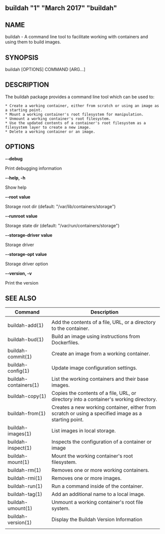 ## buildah "1" "March 2017" "buildah"

## NAME
buildah - A command line tool to facilitate working with containers and using them to build images.

## SYNOPSIS
buildah [OPTIONS] COMMAND [ARG...]


## DESCRIPTION
The buildah package provides a command line tool which can be used to:

    * Create a working container, either from scratch or using an image as a starting point.
    * Mount a working container's root filesystem for manipulation.
    * Unmount a working container's root filesystem.
    * Use the updated contents of a container's root filesystem as a filesystem layer to create a new image.
    * Delete a working container or an image.

## OPTIONS

**--debug**

Print debugging information

**--help, -h**

Show help

**--root** **value**

Storage root dir (default: "/var/lib/containers/storage")

**--runroot** **value**

Storage state dir (default: "/var/run/containers/storage")

**--storage-driver** **value**

Storage driver

**--storage-opt** **value**

Storage driver option

**--version, -v**

Print the version


## SEE ALSO

| Command               | Description                                                                                          |
| --------------------- | ---------------------------------------------------                                                  |
|                       |                                                                                                      |
| buildah-add(1)        | Add the contents of a file, URL, or a directory to the container.                                    |
| buildah-bud(1)        | Build an image using instructions from Dockerfiles.                                                  |
| buildah-commit(1)     | Create an image from a working container.                                                            |
| buildah-config(1)     | Update image configuration settings.                                                                 |
| buildah-containers(1) | List the working containers and their base images.                                                   |
| buildah-copy(1)       | Copies the contents of a file, URL, or directory into a container's working directory.               |
| buildah-from(1)       | Creates a new working container, either from scratch or using a specified image as a starting point. |
| buildah-images(1)     | List images in local storage.                                                                        |
| buildah-inspect(1)    | Inspects the configuration of a container or image                                                   |
| buildah-mount(1)      | Mount the working container's root filesystem.                                                       |
| buildah-rm(1)         | Removes one or more working containers.                                                              |
| buildah-rmi(1)        | Removes one or more images.                                                                          |
| buildah-run(1)        | Run a command inside of the container.                                                               |
| buildah-tag(1)        | Add an additional name to a local image.                                                             |
| buildah-umount(1)     | Unmount a working container's root file system.                                                      |
| buildah-version(1)    | Display the Buildah Version Information
                                               |
